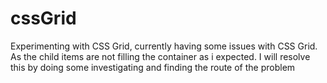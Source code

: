# cssGrid
Experimenting with CSS Grid, currently having some issues with CSS Grid. As the child items are not filling the container as i expected. I will resolve this by doing some investigating and finding the route of the problem
